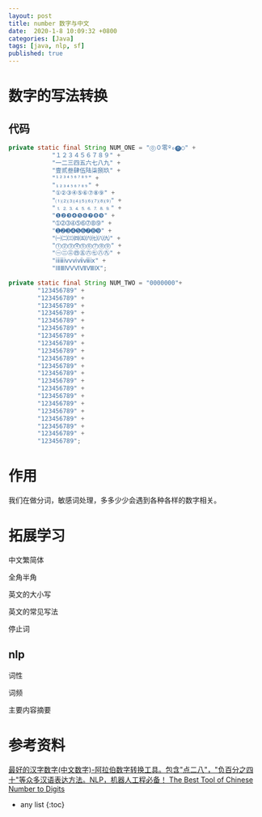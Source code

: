 ```yaml
---
layout: post
title: number 数字与中文
date:  2020-1-8 10:09:32 +0800
categories: [Java]
tags: [java, nlp, sf]
published: true
---
```


# 数字的写法转换

## 代码

```java
private static final String NUM_ONE = "⓪０零º₀⓿○" +
            "１２３４５６７８９" +
            "一二三四五六七八九" +
            "壹贰叁肆伍陆柒捌玖" +
            "¹²³⁴⁵⁶⁷⁸⁹" +
            "₁₂₃₄₅₆₇₈₉" +
            "①②③④⑤⑥⑦⑧⑨" +
            "⑴⑵⑶⑷⑸⑹⑺⑻⑼" +
            "⒈⒉⒊⒋⒌⒍⒎⒏⒐" +
            "❶❷❸❹❺❻❼❽❾" +
            "➀➁➂➃➄➅➆➇➈" +
            "➊➋➌➍➎➏➐➑➒" +
            "㈠㈡㈢㈣㈤㈥㈦㈧㈨" +
            "⓵⓶⓷⓸⓹⓺⓻⓼⓽" +
            "㊀㊁㊂㊃㊄㊅㊆㊇㊈" +
            "ⅰⅱⅲⅳⅴⅵⅶⅷⅸ" +
            "ⅠⅡⅢⅣⅤⅥⅦⅧⅨ";

private static final String NUM_TWO = "0000000"+
        "123456789" +
        "123456789" +
        "123456789" +
        "123456789" +
        "123456789" +
        "123456789" +
        "123456789" +
        "123456789" +
        "123456789" +
        "123456789" +
        "123456789" +
        "123456789" +
        "123456789" +
        "123456789" +
        "123456789" +
        "123456789" +
        "123456789" +
        "123456789" +
        "123456789" +
        "123456789" +
        "123456789";
```

# 作用

我们在做分词，敏感词处理，多多少少会遇到各种各样的数字相关。


# 拓展学习

中文繁简体

全角半角

英文的大小写

英文的常见写法

停止词

## nlp

词性

词频

主要内容摘要

# 参考资料

[最好的汉字数字(中文数字)-阿拉伯数字转换工具。包含"点二八"，"负百分之四十"等众多汉语表达方法。NLP，机器人工程必备！ The Best Tool of Chinese Number to Digits](https://github.com/Wall-ee/chinese2digits)


* any list
{:toc}